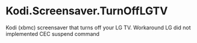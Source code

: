 # Kodi.Screensaver.TurnOffLGTV
Kodi (xbmc) screensaver that turns off your LG TV. Workaround LG did not implemented CEC suspend command
